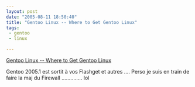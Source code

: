 ```yaml
---
layout: post
date: "2005-08-11 18:50:40"
title: "Gentoo Linux -- Where to Get Gentoo Linux"
tags:
 - gentoo
 - linux

---
```


[Gentoo Linux -- Where to Get Gentoo Linux](http://www.gentoo.org/main/en/where.xml)

Gentoo 2005.1 est sortit à vos Flashget et autres .... Perso je suis en train de faire la maj du Firewall .............. lol
